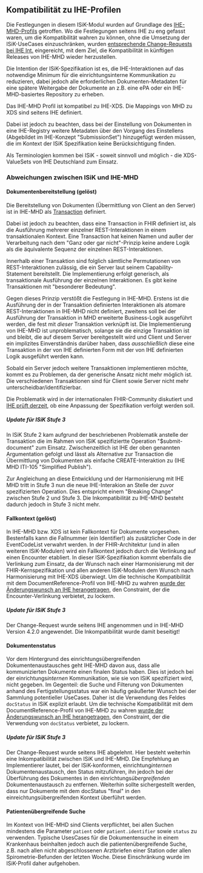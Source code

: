 
## Kompatibilität zu IHE-Profilen

Die Festlegungen in diesem ISiK-Modul wurden auf Grundlage des [IHE-MHD-Profils](http://build.fhir.org/ig/IHE/ITI.MHD/) getroffen.
Wo die Festlegungen seitens IHE zu eng gefasst waren, um die Kompatibilität wahren zu können, ohne die Umsetzung der ISiK-UseCases einzuschränken, wurden [entsprechende Change-Requests bei IHE Int.](https://github.com/IHE/ITI.MHD/issues?q=is%3Aissue+author%3AsimoneOnFhir+) eingereicht, mit dem Ziel, die Kompatibilität in künftigen Releases von IHE-MHD wieder herzustellen.

Die Intention der ISiK-Spezifikation ist es, die IHE-Interaktionen auf das notwendige Minimum für die einrichtungsinterne Kommunikation zu reduzieren, dabei jedoch alle erforderlichen Dokumenten-Metadaten für eine spätere Weitergabe der Dokumente an z.B. eine ePA oder ein IHE-MHD-basiertes Repository zu erheben. 

Das IHE-MHD Profil ist kompatibel zu IHE-XDS. Die Mappings von MHD zu XDS sind seitens IHE definiert. 

Dabei ist jedoch zu beachten, dass bei der Einstellung von Dokumenten in eine IHE-Registry weitere Metadaten über den Vorgang des Einstellens (Abgebildet im IHE-Konzept "SubmissionSet") hinzugefügt werden müssen, die im Kontext der ISiK Spezifikation keine Berücksichtigung finden.

Als Terminologien kommen bei ISiK - soweit sinnvoll und möglich - die XDS-ValueSets von IHE Deutschland zum Einsatz.

### Abweichungen zwischen ISiK und IHE-MHD

#### Dokumentenbereitstellung (gelöst)
Die Bereitstellung von Dokumenten (Übermittlung von Client an den Server) ist in IHE-MHD als [Transaction](https://hl7.org/fhir/http.html#transaction) definiert.

Dabei ist jedoch zu beachten, dass eine Transaction in FHIR definiert ist, als die Ausführung mehrerer einzelner REST-Interaktionen in einem transaktionalen Kontext. Eine Transaction hat keinen Namen und außer der Verarbeitung nach dem "Ganz oder gar nicht"-Prinzip keine andere Logik als die äquivalente Sequenz der einzelnen REST-Interaktionen.

Innerhalb einer Transaktion sind folglich sämtliche Permutationen von REST-Interaktionen zulässig, die ein Server laut seinem Capability-Statement bereitstellt. Die Implementierung erfolgt generisch, als transaktionale Ausführung der einzelnen Interaktionen. Es gibt keine Transaktionen mit "besonderer Bedeutung".

Gegen dieses Prinzip verstößt die Festlegung in IHE-MHD.
Erstens ist die Ausführung der in der Transaktion definierten Interaktionen als atomare REST-Interaktionen in IHE-MHD nicht definiert, zweitens soll bei der Ausführung der Transaktion in MHD erweiterte Business-Logik ausgeführt werden, die fest mit *dieser* Transaktion verknüpft ist.
Die Implementierung von IHE-MHD ist unproblematisch, solange sie die einzige Transaktion ist und bleibt, die auf diesem Server bereitgestellt wird und Client und Server ein implizites Einverständnis darüber haben, dass *ausschließlich* diese eine Transaktion in der von IHE definierten Form mit der von IHE definierten Logik ausgeführt werden kann. 

Sobald ein Server jedoch weitere Transaktionen implementieren möchte, kommt es zu Problemen, da der generische Ansatz nicht mehr möglich ist. Die verschiedenen Transaktionen sind für Client sowie Server nicht mehr unterscheidbar/identifizierbar. 

Die Problematik wird in der internationalen FHIR-Community diskutiert und [IHE prüft derzeit](https://github.com/IHE/ITI.MHD/issues/100), ob eine Anpassung der Spezifikation verfolgt werden soll.

##### Update für ISiK Stufe 3
In ISiK Stufe 2 kam aufgrund der beschriebenen Problematik anstelle der Transaktion die im Rahmen von ISiK spezifiziertte Operation "$submit-document" zum Einsatz. 
Zwischenzeitlich ist IHE der oben genannten Argumentation gefolgt und lässt als Alternative zur Transaction die Übermittlung von Dokumenten als einfache CREATE-Interaktion zu (IHE MHD ITI-105 "Simplified Publish").

Zur Angleichung an diese Entwicklung und der Harmonisierung mit IHE MHD tritt in Stufe 3 nun die neue IHE-Interakion an Stelle der zuvor spezifizierten Operation.
Dies entspricht einem "Breaking Change" zwischen Stufe 2 und Stufe 3. Die Inkompatibilität zu IHE-MHD besteht dadurch jedoch in Stufe 3 nicht mehr.


#### Fallkontext (gelöst)

In IHE-MHD bzw. XDS ist kein Fallkontext für Dokumente vorgesehen. Bestenfalls kann die Fallnummer (ein Identifier!) als zusätzlicher Code in der EventCodeList verwahrt werden. In der FHIR-Architektur (und in allen weiteren ISiK-Modulen) wird ein Fallkontext jedoch durch die Verlinkung auf einen Encounter etabliert.
In dieser ISiK-Spezifikation kommt ebenfalls die Verlinkung zum Einsatz, da der Wunsch nach einer Harmonisierung mit der FHIR-Kernspezifikation und allen anderen ISiK-Modulen dem Wunsch nach Harmonisierung mit IHE-XDS überwiegt.
Um die technische Kompatibilität mit dem DocumentReference-Profil von IHE-MHD zu wahren [wurde der Änderungswunsch an IHE herangetragen](https://github.com/IHE/ITI.MHD/issues/88), den Constraint, der die Encounter-Verlinkung verbietet, zu lockern.

##### Update für ISiK Stufe 3
Der Change-Request wurde seitens IHE angenommen und in IHE-MHD Version 4.2.0 angewendet. Die Inkompatibilität wurde damit beseitigt!

#### Dokumentenstatus
Vor dem Hintergrund des einrichtungsübergreifenden Dokumentenaustausches geht IHE-MHD davon aus, dass alle kommunizierten Dokumente einen finalen Status haben.
Dies ist jedoch bei der einrichtungs*internen* Kommunikation, wie sie von ISiK spezifiziert wird, nicht gegeben. Im Gegenteil: die Suche und Filterung von Dokumenten anhand des Fertigstellungsstatus war ein häufig geäußerter Wunsch bei der Sammlung potentieller UseCases.
Daher ist die Verwendung des Feldes `docStatus` in ISiK explizit erlaubt.
Um die technische Kompatibilität mit dem DocumentReference-Profil von IHE-MHD zu wahren [wurde der Änderungswunsch an IHE herangetragen](https://github.com/IHE/ITI.MHD/issues/96), den Constraint, der die Verwendung von `docStatus` verbietet, zu lockern.

##### Update für ISiK Stufe 3
Der Change-Request wurde seitens IHE abgelehnt. Hier besteht weiterhin eine Inkompatibilität zwischen ISiK und IHE-MHD. Die Empfehlung an Implementierer lautet, bei der ISiK-konformen, einrichtung*internen* Dokumentenaustausch, den Status mitzuführen, ihn jedoch bei der Überführung des Dokumentes in den einrichtungs*übergreifenden* Dokumentenaustausch zu entfernen. Weiterhin sollte sichergestellt werden, dass nur Dokumente mit dem docStatus "final" in den einreichtungsübergreifenden Kontext überführt werden.

#### Patientenübergreifende Suche
Im Kontext von IHE-MHD sind Clients verpflichtet, bei allen Suchen mindestens die Parameter `patient` oder `patient.identifier` sowie `status` zu verwenden. Typische UsesCases für die Dokumentensuche in einem Krankenhaus beinhalten jedoch auch die patientenübergreifende Suche, z.B. nach allen nicht abgeschlossenen Arztbriefen einer Station oder allen Spirometrie-Befunden der letzten Woche.
Diese Einschränkung wurde im ISiK-Profil daher aufgehoben.
